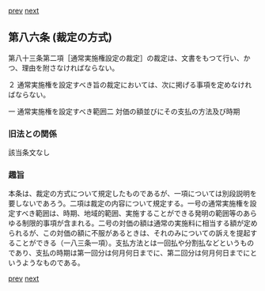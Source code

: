 [prev](/specific/markdowns/特許法/113_Mp-Ch_4-Se_1-At_85.md)
[next](/specific/markdowns/特許法/115_Mp-Ch_4-Se_1-At_87.md)
## 第八六条 (裁定の方式)
第八十三条第二項［通常実施権設定の裁定］の裁定は、文書をもつて行い、かつ、理由を附さなければならない。

２ 通常実施権を設定すべき旨の裁定においては、次に掲げる事項を定めなければならない。

一 通常実施権を設定すべき範囲二 対価の額並びにその支払の方法及び時期


### 旧法との関係
該当条文なし

### 趣旨
本条は、裁定の方式について規定したものであるが、一項については別段説明を要しないであろう。二項は裁定の内容について規定する。一号の通常実施権を設定すべき範囲は、時期、地域的範囲、実施することができる発明の範囲等のあらゆる制限的事項が含まれる。二号の対価の額は通常の実施料に相当する額が定められるが、この対価の額に不服があるときは、それのみについての訴えを提起することができる（一八三条一項）。支払方法とは一回払や分割払などというものであり、支払の時期は第一回分は何月何日までに、第二回分は何月何日までにというようなものである。


[prev](/specific/markdowns/特許法/113_Mp-Ch_4-Se_1-At_85.md)
[next](/specific/markdowns/特許法/115_Mp-Ch_4-Se_1-At_87.md)